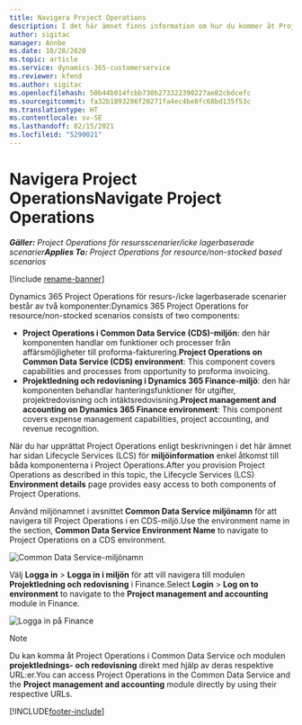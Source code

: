 ```yaml
---
title: Navigera Project Operations
description: I det här ämnet finns information om hur du kommer åt Project Operations från Lifecycle Services.
author: sigitac
manager: Annbe
ms.date: 10/28/2020
ms.topic: article
ms.service: dynamics-365-customerservice
ms.reviewer: kfend
ms.author: sigitac
ms.openlocfilehash: 50b44b014fcbb730b273322390227ae82cbdcefc
ms.sourcegitcommit: fa32b1893286f20271fa4ec4be8fc68bd135f53c
ms.translationtype: HT
ms.contentlocale: sv-SE
ms.lasthandoff: 02/15/2021
ms.locfileid: "5290021"
---
```

# <a name="navigate-project-operations"></a><span data-ttu-id="9c58d-103">Navigera Project Operations</span><span class="sxs-lookup"><span data-stu-id="9c58d-103">Navigate Project Operations</span></span>

<span data-ttu-id="9c58d-104">_**Gäller:** Project Operations för resursscenarier/icke lagerbaserade scenarier_</span><span class="sxs-lookup"><span data-stu-id="9c58d-104">_**Applies To:** Project Operations for resource/non-stocked based scenarios_</span></span>

[!include [rename-banner](~/includes/cc-data-platform-banner.md)]

<span data-ttu-id="9c58d-105">Dynamics 365 Project Operations för resurs-/icke lagerbaserade scenarier består av två komponenter:</span><span class="sxs-lookup"><span data-stu-id="9c58d-105">Dynamics 365 Project Operations for resource/non-stocked scenarios consists of two components:</span></span> 

 - <span data-ttu-id="9c58d-106">**Project Operations i Common Data Service (CDS)-miljön**: den här komponenten handlar om funktioner och processer från affärsmöjligheter till proforma-fakturering.</span><span class="sxs-lookup"><span data-stu-id="9c58d-106">**Project Operations on Common Data Service (CDS) environment**: This component covers capabilities and processes from opportunity to proforma invoicing.</span></span> 
 - <span data-ttu-id="9c58d-107">**Projektledning och redovisning i Dynamics 365 Finance-miljö**: den här komponenten behandlar hanteringsfunktioner för utgifter, projektredovisning och intäktsredovisning.</span><span class="sxs-lookup"><span data-stu-id="9c58d-107">**Project management and accounting on Dynamics 365 Finance environment**: This component covers expense management capabilities, project accounting, and revenue recognition.</span></span> 

<span data-ttu-id="9c58d-108">När du har upprättat Project Operations enligt beskrivningen i det här ämnet har sidan Lifecycle Services (LCS) för **miljöinformation** enkel åtkomst till båda komponenterna i Project Operations.</span><span class="sxs-lookup"><span data-stu-id="9c58d-108">After you provision Project Operations as described in this topic, the Lifecycle Services (LCS) **Environment details** page provides easy access to both components of Project Operations.</span></span>  

<span data-ttu-id="9c58d-109">Använd miljönamnet i avsnittet **Common Data Service miljönamn** för att navigera till Project Operations i en CDS-miljö.</span><span class="sxs-lookup"><span data-stu-id="9c58d-109">Use the environment name in the section, **Common Data Service Environment Name** to navigate to Project Operations on a CDS environment.</span></span> 

  ![Common Data Service-miljönamn](./media/environment-name.PNG)

<span data-ttu-id="9c58d-111">Välj **Logga in** > **Logga in i miljön** för att vill navigera till modulen **Projektledning och redovisning** i Finance.</span><span class="sxs-lookup"><span data-stu-id="9c58d-111">Select **Login** > **Log on to environment** to navigate to the **Project management and accounting** module in Finance.</span></span>  

   ![Logga in på Finance](./media/environment-login.PNG)

> [!NOTE]
> <span data-ttu-id="9c58d-113">Du kan komma åt Project Operations i Common Data Service och modulen **projektlednings- och redovisning** direkt med hjälp av deras respektive URL:er.</span><span class="sxs-lookup"><span data-stu-id="9c58d-113">You can access Project Operations in the Common Data Service and the **Project management and accounting** module directly by using their respective URLs.</span></span> 


[!INCLUDE[footer-include](../includes/footer-banner.md)]